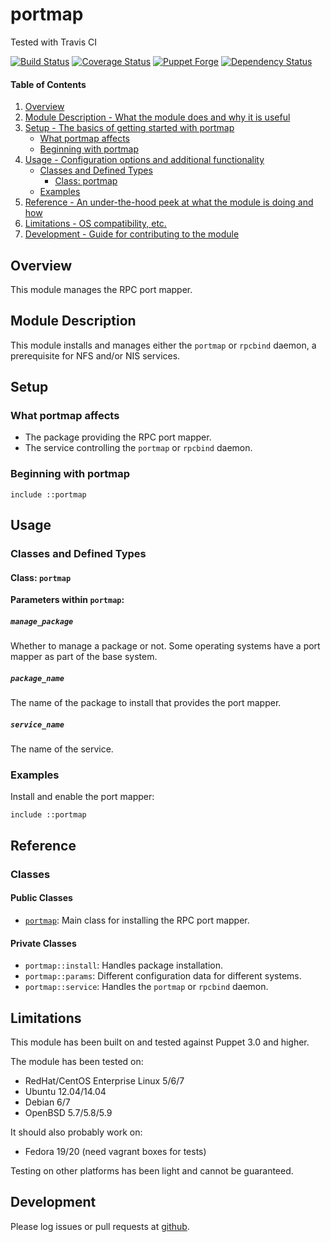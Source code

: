 # portmap

Tested with Travis CI

[![Build Status](https://travis-ci.org/bodgit/puppet-portmap.svg?branch=master)](https://travis-ci.org/bodgit/puppet-portmap)
[![Coverage Status](https://coveralls.io/repos/bodgit/puppet-portmap/badge.svg?branch=master&service=github)](https://coveralls.io/github/bodgit/puppet-portmap?branch=master)
[![Puppet Forge](http://img.shields.io/puppetforge/v/bodgit/portmap.svg)](https://forge.puppetlabs.com/bodgit/portmap)
[![Dependency Status](https://gemnasium.com/bodgit/puppet-portmap.svg)](https://gemnasium.com/bodgit/puppet-portmap)

#### Table of Contents

1. [Overview](#overview)
2. [Module Description - What the module does and why it is useful](#module-description)
3. [Setup - The basics of getting started with portmap](#setup)
    * [What portmap affects](#what-portmap-affects)
    * [Beginning with portmap](#beginning-with-portmap)
4. [Usage - Configuration options and additional functionality](#usage)
    * [Classes and Defined Types](#classes-and-defined-types)
        * [Class: portmap](#class-portmap)
    * [Examples](#examples)
5. [Reference - An under-the-hood peek at what the module is doing and how](#reference)
5. [Limitations - OS compatibility, etc.](#limitations)
6. [Development - Guide for contributing to the module](#development)

## Overview

This module manages the RPC port mapper.

## Module Description

This module installs and manages either the `portmap` or `rpcbind` daemon, a
prerequisite for NFS and/or NIS services.

## Setup

### What portmap affects

* The package providing the RPC port mapper.
* The service controlling the `portmap` or `rpcbind` daemon.

### Beginning with portmap

```puppet
include ::portmap
```

## Usage

### Classes and Defined Types

#### Class: `portmap`

**Parameters within `portmap`:**

##### `manage_package`

Whether to manage a package or not. Some operating systems have a port mapper
as part of the base system.

##### `package_name`

The name of the package to install that provides the port mapper.

##### `service_name`

The name of the service.

### Examples

Install and enable the port mapper:

```puppet
include ::portmap
```

## Reference

### Classes

#### Public Classes

* [`portmap`](#class-portmap): Main class for installing the RPC port mapper.

#### Private Classes

* `portmap::install`: Handles package installation.
* `portmap::params`: Different configuration data for different systems.
* `portmap::service`: Handles the `portmap` or `rpcbind` daemon.

## Limitations

This module has been built on and tested against Puppet 3.0 and higher.

The module has been tested on:

* RedHat/CentOS Enterprise Linux 5/6/7
* Ubuntu 12.04/14.04
* Debian 6/7
* OpenBSD 5.7/5.8/5.9

It should also probably work on:

* Fedora 19/20 (need vagrant boxes for tests)

Testing on other platforms has been light and cannot be guaranteed.

## Development

Please log issues or pull requests at
[github](https://github.com/bodgit/puppet-portmap).
